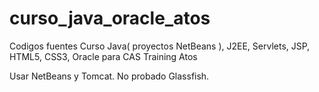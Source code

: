 # curso_java_oracle_atos
Codigos fuentes Curso Java( proyectos NetBeans ), J2EE, Servlets, JSP, HTML5, CSS3, Oracle para CAS Training Atos

Usar NetBeans y Tomcat. No probado Glassfish.
